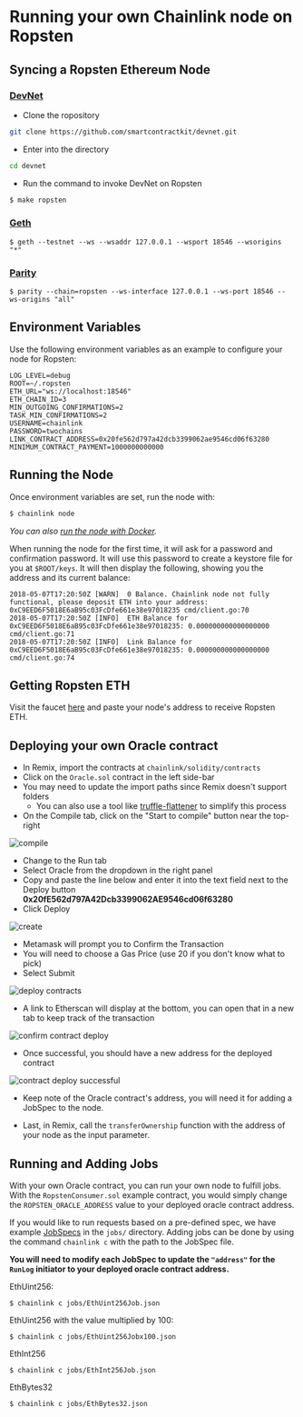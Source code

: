 # Running your own Chainlink node on Ropsten

## Syncing a Ropsten Ethereum Node

### [DevNet](https://github.com/smartcontractkit/devnet)

- Clone the ropository

```bash
git clone https://github.com/smartcontractkit/devnet.git
```

- Enter into the directory

```bash
cd devnet
```

- Run the command to invoke DevNet on Ropsten

```bash
$ make ropsten
```

### [Geth](https://github.com/ethereum/go-ethereum)

```
$ geth --testnet --ws --wsaddr 127.0.0.1 --wsport 18546 --wsorigins "*"
```

### [Parity](https://github.com/paritytech/parity)

```
$ parity --chain=ropsten --ws-interface 127.0.0.1 --ws-port 18546 --ws-origins "all"
```

## Environment Variables

Use the following environment variables as an example to configure your node for Ropsten:

    LOG_LEVEL=debug
    ROOT=~/.ropsten
    ETH_URL="ws://localhost:18546"
    ETH_CHAIN_ID=3
    MIN_OUTGOING_CONFIRMATIONS=2
    TASK_MIN_CONFIRMATIONS=2
    USERNAME=chainlink
    PASSWORD=twochains
    LINK_CONTRACT_ADDRESS=0x20fe562d797a42dcb3399062ae9546cd06f63280
    MINIMUM_CONTRACT_PAYMENT=1000000000000

## Running the Node

Once environment variables are set, run the node with:

```bash
$ chainlink node
```

*You can also [run the node with Docker](https://github.com/smartcontractkit/chainlink/wiki/Running-the-Docker-Image).*

When running the node for the first time, it will ask for a password and confirmation password. It will use this password to create a keystore file for you at `$ROOT/keys`. It will then display the following, showing you the address and its current balance:

```
2018-05-07T17:20:50Z [WARN]  0 Balance. Chainlink node not fully functional, please deposit ETH into your address: 0xC9EED6F5018E6aB95c03FcDfe661e38e97018235 cmd/client.go:70        
2018-05-07T17:20:50Z [INFO]  ETH Balance for 0xC9EED6F5018E6aB95c03FcDfe661e38e97018235: 0.000000000000000000 cmd/client.go:71        
2018-05-07T17:20:50Z [INFO]  Link Balance for 0xC9EED6F5018E6aB95c03FcDfe661e38e97018235: 0.000000000000000000 cmd/client.go:74
```

## Getting Ropsten ETH

Visit the faucet [here](http://faucet.ropsten.be:3001/) and paste your node's address to receive Ropsten ETH.

## Deploying your own Oracle contract

- In Remix, import the contracts at `chainlink/solidity/contracts`
- Click on the `Oracle.sol` contract in the left side-bar
- You may need to update the import paths since Remix doesn't support folders
  - You can also use a tool like [truffle-flattener](https://www.npmjs.com/package/truffle-flattener) to simplify this process
- On the Compile tab, click on the "Start to compile" button near the top-right

![compile](./images/12-41-31.png)

- Change to the Run tab
- Select Oracle from the dropdown in the right panel
- Copy and paste the line below and enter it into the text field next to the Deploy button <br>
    **0x20fE562d797A42Dcb3399062AE9546cd06f63280**
- Click Deploy

![create](./images/12-42-32.png)

- Metamask will prompt you to Confirm the Transaction
- You will need to choose a Gas Price (use 20 if you don't know what to pick)
- Select Submit

![deploy contracts](./images/11-03-14.png)

- A link to Etherscan will display at the bottom, you can open that in a new tab to keep track of the transaction

![confirm contract deploy](./images/12-43-32.png)

- Once successful, you should have a new address for the deployed contract

![contract deploy successful](./images/07-25-49.png)

- Keep note of the Oracle contract's address, you will need it for adding a JobSpec to the node.

- Last, in Remix, call the `transferOwnership` function with the address of your node as the input parameter.

## Running and Adding Jobs

With your own Oracle contract, you can run your own node to fulfill jobs. With the `RopstenConsumer.sol` example contract, you would simply change the `ROPSTEN_ORACLE_ADDRESS` value to your deployed oracle contract address.

If you would like to run requests based on a pre-defined spec, we have example [JobSpecs](https://github.com/smartcontractkit/chainlink/wiki/Job-Pipeline) in the `jobs/` directory. Adding jobs can be done by using the command `chainlink c` with the path to the JobSpec file.

**You will need to modify each JobSpec to update the `"address"` for the `RunLog` initiator to your deployed oracle contract address.**

EthUint256:

```
$ chainlink c jobs/EthUint256Job.json
```

EthUint256 with the value multiplied by 100:

```
$ chainlink c jobs/EthUint256Jobx100.json
```

EthInt256

```
$ chainlink c jobs/EthInt256Job.json
```

EthBytes32

```
$ chainlink c jobs/EthBytes32.json
```